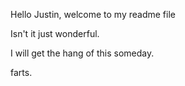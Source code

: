 Hello Justin, welcome to my readme file

Isn't it just wonderful.

I will get the hang of this someday.

farts.